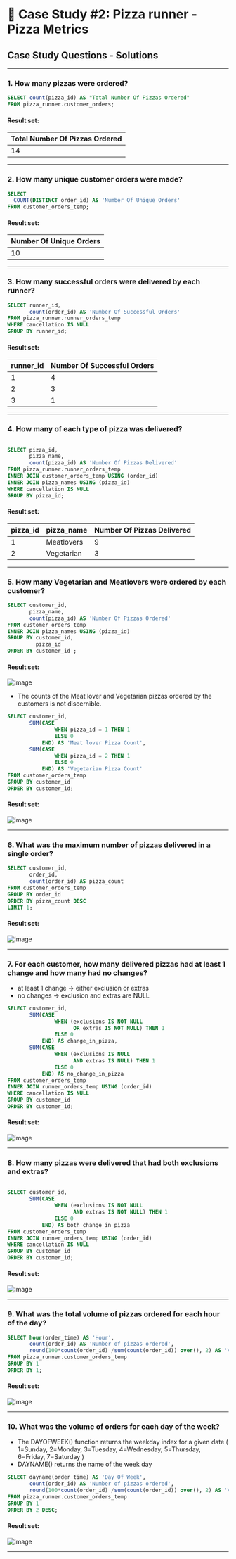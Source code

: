# :pizza: Case Study #2: Pizza runner - Pizza Metrics

## Case Study Questions - Solutions

***

###  1. How many pizzas were ordered?

```sql
SELECT count(pizza_id) AS "Total Number Of Pizzas Ordered"
FROM pizza_runner.customer_orders;
``` 
	
#### Result set:
| Total Number Of Pizzas Ordered |
|-------------------------------|
|               14              |

***

###  2. How many unique customer orders were made?

```sql
SELECT 
  COUNT(DISTINCT order_id) AS 'Number Of Unique Orders'
FROM customer_orders_temp;
``` 
	
#### Result set:
| Number Of Unique Orders |
|-------------------------|
|               10        |


***

###  3. How many successful orders were delivered by each runner?

```sql
SELECT runner_id,
       count(order_id) AS 'Number Of Successful Orders'
FROM pizza_runner.runner_orders_temp
WHERE cancellation IS NULL
GROUP BY runner_id;
``` 
	
#### Result set:
| runner_id | Number Of Successful Orders |
|-----------|-----------------------------|
|    1      |             4               |
|    2      |             3               |
|    3      |             1               |

***

###  4. How many of each type of pizza was delivered?

```sql

SELECT pizza_id,
       pizza_name,
       count(pizza_id) AS 'Number Of Pizzas Delivered'
FROM pizza_runner.runner_orders_temp
INNER JOIN customer_orders_temp USING (order_id)
INNER JOIN pizza_names USING (pizza_id)
WHERE cancellation IS NULL
GROUP BY pizza_id;
``` 
	
#### Result set:
| pizza_id | pizza_name | Number Of Pizzas Delivered |
|----------|------------|---------------------------|
|   1      | Meatlovers |            9              |
|   2      | Vegetarian |            3              |

***

###  5. How many Vegetarian and Meatlovers were ordered by each customer?

```sql
SELECT customer_id,
       pizza_name,
       count(pizza_id) AS 'Number Of Pizzas Ordered'
FROM customer_orders_temp
INNER JOIN pizza_names USING (pizza_id)
GROUP BY customer_id,
         pizza_id
ORDER BY customer_id ;
``` 
	
#### Result set:
![image](https://github.com/skr-learn/skr-learn/assets/73553929/8f8a4604-0d6d-41ea-a018-59f461fbd632)


- The counts of the Meat lover and Vegetarian pizzas ordered by the customers is not discernible.

```sql
SELECT customer_id,
       SUM(CASE
               WHEN pizza_id = 1 THEN 1
               ELSE 0
           END) AS 'Meat lover Pizza Count',
       SUM(CASE
               WHEN pizza_id = 2 THEN 1
               ELSE 0
           END) AS 'Vegetarian Pizza Count'
FROM customer_orders_temp
GROUP BY customer_id
ORDER BY customer_id;
``` 
	
#### Result set:
![image](https://github.com/skr-learn/skr-learn/assets/73553929/fc9c329f-1216-4667-82c4-6ec3dd74b0e2)


***

###  6. What was the maximum number of pizzas delivered in a single order?

```sql
SELECT customer_id,
       order_id,
       count(order_id) AS pizza_count
FROM customer_orders_temp
GROUP BY order_id
ORDER BY pizza_count DESC
LIMIT 1;
``` 
	
#### Result set:
![image](https://github.com/skr-learn/skr-learn/assets/73553929/1442f469-65f7-4c6f-9315-afff62655316)


***

###  7. For each customer, how many delivered pizzas had at least 1 change and how many had no changes?
- at least 1 change -> either exclusion or extras 
- no changes -> exclusion and extras are NULL

```sql
SELECT customer_id,
       SUM(CASE
               WHEN (exclusions IS NOT NULL
                     OR extras IS NOT NULL) THEN 1
               ELSE 0
           END) AS change_in_pizza,
       SUM(CASE
               WHEN (exclusions IS NULL
                     AND extras IS NULL) THEN 1
               ELSE 0
           END) AS no_change_in_pizza
FROM customer_orders_temp
INNER JOIN runner_orders_temp USING (order_id)
WHERE cancellation IS NULL
GROUP BY customer_id
ORDER BY customer_id;
``` 

#### Result set:
![image](https://github.com/skr-learn/skr-learn/assets/73553929/1f138bc9-4fa4-4766-880e-ca41f43a01af)


***

###  8. How many pizzas were delivered that had both exclusions and extras?

```sql

SELECT customer_id,
       SUM(CASE
               WHEN (exclusions IS NOT NULL
                     AND extras IS NOT NULL) THEN 1
               ELSE 0
           END) AS both_change_in_pizza
FROM customer_orders_temp
INNER JOIN runner_orders_temp USING (order_id)
WHERE cancellation IS NULL
GROUP BY customer_id
ORDER BY customer_id;
``` 
	
#### Result set:
![image](https://github.com/skr-learn/skr-learn/assets/73553929/4f63e4f5-0c7e-43a4-80c1-fabb1b5a06e4)


***

###  9. What was the total volume of pizzas ordered for each hour of the day?

```sql
SELECT hour(order_time) AS 'Hour',
       count(order_id) AS 'Number of pizzas ordered',
       round(100*count(order_id) /sum(count(order_id)) over(), 2) AS 'Volume of pizzas ordered'
FROM pizza_runner.customer_orders_temp
GROUP BY 1
ORDER BY 1;
``` 
	
#### Result set:
![image](https://github.com/skr-learn/skr-learn/assets/73553929/2a31f97c-739b-45aa-82f2-425679784d46)


***

###  10. What was the volume of orders for each day of the week?
- The DAYOFWEEK() function returns the weekday index for a given date ( 1=Sunday, 2=Monday, 3=Tuesday, 4=Wednesday, 5=Thursday, 6=Friday, 7=Saturday )
- DAYNAME() returns the name of the week day 

```sql
SELECT dayname(order_time) AS 'Day Of Week',
       count(order_id) AS 'Number of pizzas ordered',
       round(100*count(order_id) /sum(count(order_id)) over(), 2) AS 'Volume of pizzas ordered'
FROM pizza_runner.customer_orders_temp
GROUP BY 1
ORDER BY 2 DESC;
``` 
	
#### Result set:
![image](https://github.com/skr-learn/skr-learn/assets/73553929/3434465b-d315-42e1-8f8d-f29bfb548094)


***

